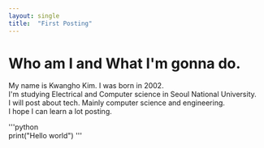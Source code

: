 ```yaml
---
layout: single
title:  "First Posting"
---
```


# Who am I and What I'm gonna do.
My name is Kwangho Kim. I was born in 2002.  
I'm studying Electrical and Computer science in Seoul National University.  
I will post about tech. Mainly computer science and engineering.  
I hope I can learn a lot posting.  

'''python  
print("Hello world")
'''
